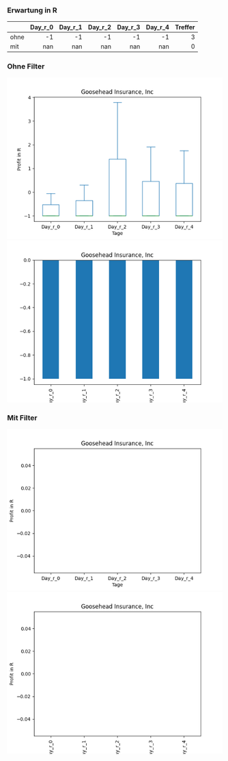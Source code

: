 ### Erwartung in R
|      |   Day_r_0 |   Day_r_1 |   Day_r_2 |   Day_r_3 |   Day_r_4 |   Treffer |
|:-----|----------:|----------:|----------:|----------:|----------:|----------:|
| ohne |        -1 |        -1 |        -1 |        -1 |        -1 |         3 |
| mit  |       nan |       nan |       nan |       nan |       nan |         0 |

### Ohne Filter
![image info](./data/GSHD_box_all.png)
![image info](./data/GSHD_median_all.png)

### Mit Filter
![image info](./data/GSHD_box_filtered.png)
![image info](./data/GSHD_median_filtered.png)